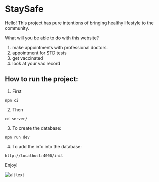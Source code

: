 # StaySafe

Hello!
This project has pure intentions of bringing healthy lifestyle to the community.

What will you be able to do with this website?

1. make appointments with professional doctors.
2. appointment for STD tests
3. get vaccinated
4. look at your vac record

## How to run the project:

1. First

```
npm ci
```

2. Then

```
cd server/
```

3. To create the database:

```
npm run dev
```

4. To add the info into the database:

```
http://localhost:4000/init
```

Enjoy!

![alt text](https://i.imgur.com/itEQ2SF.png)
